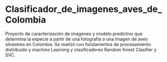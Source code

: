 # Clasificador_de_imagenes_aves_de_Colombia
Proyecto de caracterización de imágenes y modelo predictivo que determina la especie a partir de una fotografía o una imagen de aves silvestres en Colombia. Se realizó con fundamentos de procesamiento distribuido y machine Learning y clasificadores Random forest Clasifier y SVC.
